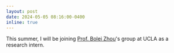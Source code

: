 ```yaml
---
layout: post
date: 2024-05-05 08:16:00-0400
inline: true
---
```


This summer, I will be joining [Prof. Bolei Zhou](https://boleizhou.github.io/)'s group at UCLA as a research intern.
